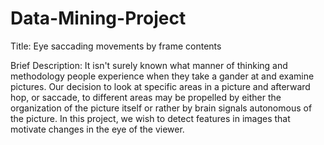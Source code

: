 # Data-Mining-Project

Title: Eye saccading movements by frame contents

Brief Description: It isn't surely known what manner of thinking and methodology people experience when they take a gander at and examine pictures. Our decision to look at specific areas in a picture and afterward hop, or saccade, to different areas may be propelled by either the organization of the picture itself or rather by brain signals autonomous of the picture. In this project, we wish to detect features in images that motivate changes in the eye of the viewer.

